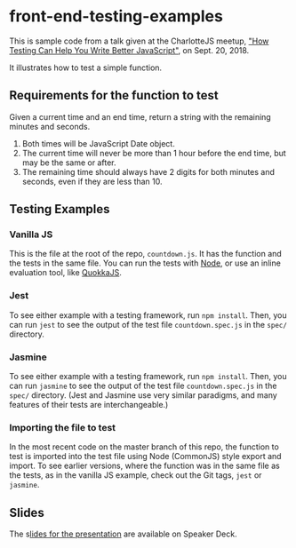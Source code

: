 # front-end-testing-examples

This is sample code from a talk given at the CharlotteJS meetup, ["How Testing Can Help You Write Better JavaScript"](https://www.meetup.com/CharlotteJS/events/254410581/), on Sept. 20, 2018.

It illustrates how to test a simple function.

## Requirements for the function to test
Given a current time and an end time, return a string with the remaining minutes and seconds.

1. Both times will be JavaScript Date object.
2. The current time will never be more than 1 hour before the end time, but may be the same or after.
3. The remaining time should always have 2 digits for both minutes and seconds, even if they are less than 10.

## Testing Examples

### Vanilla JS

This is the file at the root of the repo, `countdown.js`. It has the function and the tests in the same file. You can run the tests with [Node](https://nodejs.org), or use an inline evaluation tool, like [QuokkaJS](https://quokkajs.com/).

### Jest

To see either example with a testing framework, run `npm install`. Then, you can run `jest` to see the output of the test file `countdown.spec.js` in the `spec/` directory.

### Jasmine

To see either example with a testing framework, run `npm install`. Then, you can run `jasmine` to see the output of the test file `countdown.spec.js` in the `spec/` directory. (Jest and Jasmine use very similar paradigms, and many features of their tests are interchangeable.)

### Importing the file to test

In the most recent code on the master branch of this repo, the function to test is imported into the test file using Node (CommonJS) style export and import. To see earlier versions, where the function was in the same file as the tests, as in the vanilla JS example, check out the Git tags, `jest` or `jasmine`.

## Slides

The s[lides for the presentation](https://speakerdeck.com/vjwilson/how-testing-can-help-you-write-better-javascript) are available on Speaker Deck.
